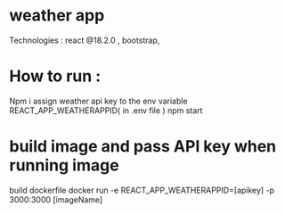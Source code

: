 
# weather app 
Technologies : react @18.2.0 , bootstrap,
# How to run : 
Npm i 
assign weather api key to the env variable REACT_APP_WEATHERAPPID( in .env file )
npm start

#  build image and pass API key when  running image
build dockerfile
docker run -e REACT_APP_WEATHERAPPID=[apikey] -p 3000:3000 [imageName]